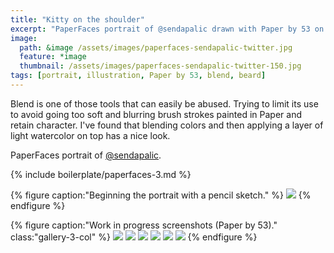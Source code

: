 ```yaml
---
title: "Kitty on the shoulder"
excerpt: "PaperFaces portrait of @sendapalic drawn with Paper by 53 on an iPad."
image: 
  path: &image /assets/images/paperfaces-sendapalic-twitter.jpg 
  feature: *image
  thumbnail: /assets/images/paperfaces-sendapalic-twitter-150.jpg
tags: [portrait, illustration, Paper by 53, blend, beard]
---
```


Blend is one of those tools that can easily be abused. Trying to limit its use to avoid going too soft and blurring brush strokes painted in Paper and retain character. I've found that blending colors and then applying a layer of light watercolor on top has a nice look.

PaperFaces portrait of [@sendapalic](https://twitter.com/sendapalic).

{% include boilerplate/paperfaces-3.md %}

{% figure caption:"Beginning the portrait with a pencil sketch." %}
[![](/assets/images/paperfaces-sendapalic-process-1-750.jpg)](/assets/images/paperfaces-sendapalic-process-1-lg.jpg)
{% endfigure %}

{% figure caption:"Work in progress screenshots (Paper by 53)." class:"gallery-3-col" %}
[![](/assets/images/paperfaces-sendapalic-process-2-600.jpg)](/assets/images/paperfaces-sendapalic-process-2-lg.jpg)
[![](/assets/images/paperfaces-sendapalic-process-3-600.jpg)](/assets/images/paperfaces-sendapalic-process-3-lg.jpg)
[![](/assets/images/paperfaces-sendapalic-process-4-600.jpg)](/assets/images/paperfaces-sendapalic-process-4-lg.jpg)
[![](/assets/images/paperfaces-sendapalic-process-5-600.jpg)](/assets/images/paperfaces-sendapalic-process-5-lg.jpg)
[![](/assets/images/paperfaces-sendapalic-process-6-600.jpg)](/assets/images/paperfaces-sendapalic-process-6-lg.jpg)
[![](/assets/images/paperfaces-sendapalic-process-7-600.jpg)](/assets/images/paperfaces-sendapalic-process-7-lg.jpg)
{% endfigure %}
